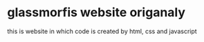 # glassmorfis website origanaly
 this is website in which code is created by html, css and javascript 
